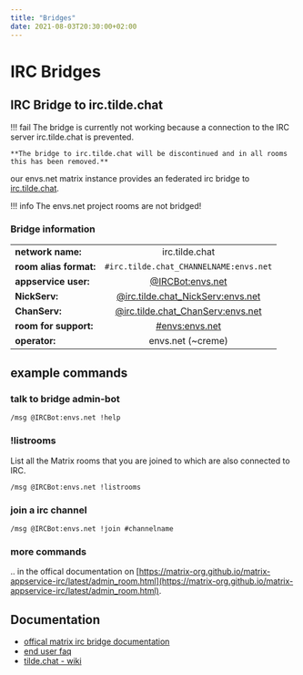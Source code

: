 ```yaml
---
title: "Bridges"
date: 2021-08-03T20:30:00+02:00
---
```


# IRC Bridges

## IRC Bridge to irc.tilde.chat

!!! fail
	The bridge is currently not working because a connection to the IRC server irc.tilde.chat is prevented.

	**The bridge to irc.tilde.chat will be discontinued and in all rooms this has been removed.**

our envs.net matrix instance provides an federated irc bridge to [irc.tilde.chat](https://tilde.chat/).

!!! info
	The envs.net project rooms are not bridged!

### Bridge information

|  |  |
|:------------------------|:------------------------------------------------------------------------------------------:|
| **network name:**       | irc.tilde.chat                                                                             |
| **room alias format:**  | `#irc.tilde.chat_CHANNELNAME:envs.net`                                                     |
| **appservice user:**    | [@IRCBot:envs.net](https://matrix.to/#/@IRCBot:envs.net)                                   |
| **NickServ:**           | [@irc.tilde.chat_NickServ:envs.net](https://matrix.to/#/@irc.tilde.chat_NickServ:envs.net) |
| **ChanServ:**           | [@irc.tilde.chat_ChanServ:envs.net](https://matrix.to/#/@irc.tilde.chat_ChanServ:envs.net) |
| **room for support:**   | [#envs:envs.net](https://matrix.to/#/envs:envs.net)                                        |
| **operator:**           | envs.net (~creme)                                                                          |

## example commands

### talk to bridge admin-bot

`/msg @IRCBot:envs.net !help`

### !listrooms

List all the Matrix rooms that you are joined to which are also connected to IRC.

`/msg @IRCBot:envs.net !listrooms`

### join a irc channel

`/msg @IRCBot:envs.net !join #channelname`

### more commands

.. in the offical documentation on [https://matrix-org.github.io/matrix-appservice-irc/latest/admin_room.html](https://matrix-org.github.io/matrix-appservice-irc/latest/admin_room.html).

## Documentation

- [offical matrix irc bridge documentation](https://matrix-org.github.io/matrix-appservice-irc/latest/usage.html)
- [end user faq](https://github.com/matrix-org/matrix-appservice-irc/wiki/End-user-FAQ)
- [tilde.chat - wiki](https://tilde.chat/wiki/)
